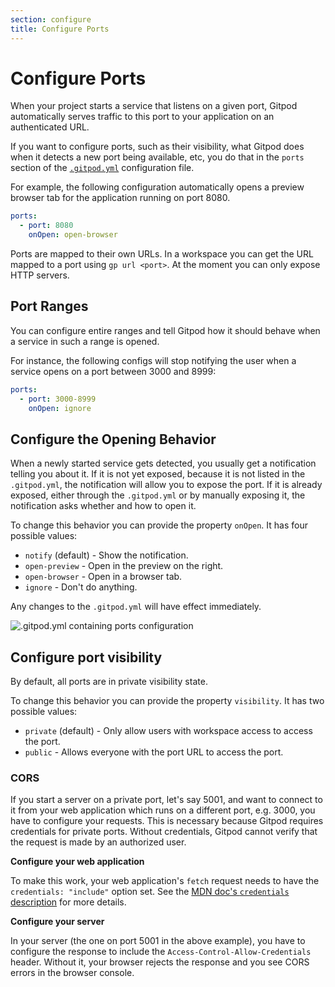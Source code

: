 ```yaml
---
section: configure
title: Configure Ports
---
```


<script context="module">
  export const prerender = true;
</script>

# Configure Ports

When your project starts a service that listens on a given port, Gitpod automatically serves traffic to this port to your application on an authenticated URL.

If you want to configure ports, such as their visibility, what Gitpod does when it detects a new port being available, etc, you do that in the `ports` section of the [`.gitpod.yml`](/docs/references/gitpod-yml) configuration file.

For example, the following configuration automatically opens a preview browser tab for the application running on port 8080.

```yaml
ports:
  - port: 8080
    onOpen: open-browser
```

Ports are mapped to their own URLs. In a workspace you can get the URL mapped to a port using `gp url <port>`. At the moment you can only expose HTTP servers.

## Port Ranges

You can configure entire ranges and tell Gitpod how it should behave when a service in such a range is opened.

For instance, the following configs will stop notifying the user when a service opens on a port between 3000 and 8999:

```yaml
ports:
  - port: 3000-8999
    onOpen: ignore
```

## Configure the Opening Behavior

When a newly started service gets detected, you usually get a notification telling you about it.
If it is not yet exposed, because it is not listed in the `.gitpod.yml`, the notification will allow you to expose the port.
If it is already exposed, either through the `.gitpod.yml` or by manually exposing it, the notification asks
whether and how to open it.

To change this behavior you can provide the property `onOpen`.
It has four possible values:

- `notify` (default) - Show the notification.
- `open-preview` - Open in the preview on the right.
- `open-browser` - Open in a browser tab.
- `ignore` - Don't do anything.

Any changes to the `.gitpod.yml` will have effect immediately.

![.gitpod.yml containing ports configuration](../../../static/images/docs/ports-onOpen.png)

## Configure port visibility

By default, all ports are in private visibility state.

To change this behavior you can provide the property `visibility`.
It has two possible values:

- `private` (default) - Only allow users with workspace access to access the port.
- `public` - Allows everyone with the port URL to access the port.

### CORS

If you start a server on a private port, let's say 5001, and want to connect to it from your web application which runs on a different port, e.g. 3000, you have to configure your requests. This is necessary because Gitpod requires credentials for private ports. Without credentials, Gitpod cannot verify that the request is made by an authorized user.

**Configure your web application**

To make this work, your web application's `fetch` request needs to have the `credentials: "include"` option set. See the [MDN doc's `credentials` description](https://developer.mozilla.org/en-US/docs/Web/API/fetch) for more details.

**Configure your server**

In your server (the one on port 5001 in the above example), you have to configure the response to include the `Access-Control-Allow-Credentials` header. Without it, your browser rejects the response and you see CORS errors in the browser console.
